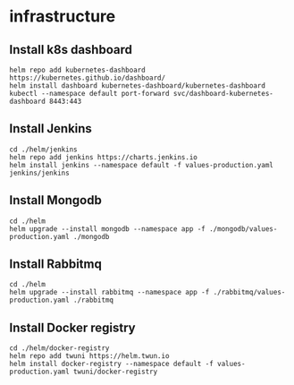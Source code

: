 # infrastructure

## Install k8s dashboard 

```
helm repo add kubernetes-dashboard https://kubernetes.github.io/dashboard/
helm install dashboard kubernetes-dashboard/kubernetes-dashboard
kubectl --namespace default port-forward svc/dashboard-kubernetes-dashboard 8443:443
```

## Install Jenkins

```
cd ./helm/jenkins
helm repo add jenkins https://charts.jenkins.io
helm install jenkins --namespace default -f values-production.yaml jenkins/jenkins
```

## Install Mongodb

```
cd ./helm
helm upgrade --install mongodb --namespace app -f ./mongodb/values-production.yaml ./mongodb
```

## Install Rabbitmq

```
cd ./helm
helm upgrade --install rabbitmq --namespace app -f ./rabbitmq/values-production.yaml ./rabbitmq
```

## Install Docker registry 

```
cd ./helm/docker-registry
helm repo add twuni https://helm.twun.io
helm install docker-registry --namespace default -f values-production.yaml twuni/docker-registry
```
